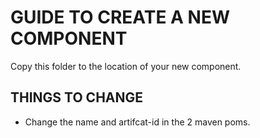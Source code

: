 # GUIDE TO CREATE A NEW COMPONENT
Copy this folder to the location of your new component.
## THINGS TO CHANGE 
* Change the name and artifcat-id in the 2 maven poms.
